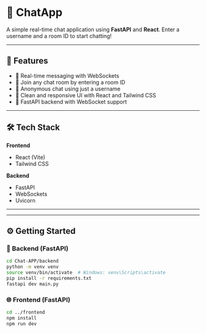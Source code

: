 # 💬 ChatApp

A simple real-time chat application using **FastAPI** and **React**. Enter a username and a room ID to start chatting!

---

## 🚀 Features

- 🔁 Real-time messaging with WebSockets
- 👥 Join any chat room by entering a room ID
- 🧑 Anonymous chat using just a username
- 🎨 Clean and responsive UI with React and Tailwind CSS
- 🐍 FastAPI backend with WebSocket support

---

## 🛠️ Tech Stack

**Frontend**
- React (Vite)
- Tailwind CSS

**Backend**
- FastAPI
- WebSockets
- Uvicorn

---


---

## ⚙️ Getting Started

### 🔧 Backend (FastAPI)

```bash
cd Chat-APP/backend
python -m venv venv
source venv/bin/activate  # Windows: venv\Scripts\activate
pip install -r requirements.txt
fastapi dev main.py
```

### 🌐 Frontend (FastAPI)

```bash
cd ../frontend
npm install
npm run dev
```